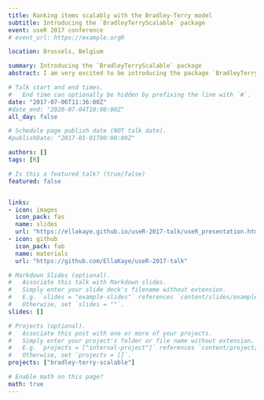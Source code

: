 ```yaml
---
title: Ranking items scalably with the Bradley-Terry model
subtitle: Introducing the `BradleyTerryScalable` package
event: useR 2017 conference
# event_url: https://example.orgR

location: Brussels, Belgium

summary: Introducing the `BradleyTerryScalable` package
abstract: I am very excited to be introducing the package `BradleyTerryScalable` at useR!2017. The package is available on [GitHub](https://github.com/EllaKaye/BradleyTerryScalable).

# Talk start and end times.
#   End time can optionally be hidden by prefixing the line with `#`.
date: "2017-07-06T11:36:00Z"
#date_end: "2020-07-04T10:00:00Z"
all_day: false

# Schedule page publish date (NOT talk date).
#publishDate: "2017-01-01T00:00:00Z"

authors: []
tags: [R]

# Is this a featured talk? (true/false)
featured: false


links:
- icon: images
  icon_pack: fas
  name: slides
  url: "https://ellakaye.github.io/useR-2017-talk/useR_presentation.html#1"
- icon: github
  icon_pack: fab
  name: materials
  url: "https://github.com/EllaKaye/useR-2017-talk"

# Markdown Slides (optional).
#   Associate this talk with Markdown slides.
#   Simply enter your slide deck's filename without extension.
#   E.g. `slides = "example-slides"` references `content/slides/example-slides.md`.
#   Otherwise, set `slides = ""`.
slides: []

# Projects (optional).
#   Associate this post with one or more of your projects.
#   Simply enter your project's folder or file name without extension.
#   E.g. `projects = ["internal-project"]` references `content/project/deep-learning/index.md`.
#   Otherwise, set `projects = []`.
projects: ["bradley-terry-scalable"]

# Enable math on this page?
math: true
---
```


